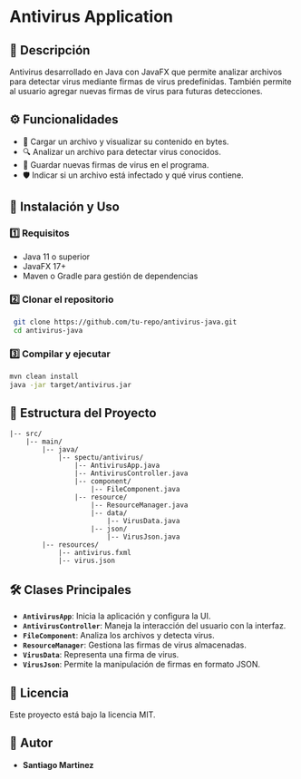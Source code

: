 # Antivirus Application

## 📌 Descripción
Antivirus desarrollado en Java con JavaFX que permite analizar archivos para detectar virus mediante firmas de virus predefinidas. También permite al usuario agregar nuevas firmas de virus para futuras detecciones.

## ⚙️ Funcionalidades
- 📂 Cargar un archivo y visualizar su contenido en bytes.
- 🔍 Analizar un archivo para detectar virus conocidos.
- 💾 Guardar nuevas firmas de virus en el programa.
- 🛡️ Indicar si un archivo está infectado y qué virus contiene.

## 🚀 Instalación y Uso
### 1️⃣ Requisitos
- Java 11 o superior
- JavaFX 17+
- Maven o Gradle para gestión de dependencias

### 2️⃣ Clonar el repositorio
```sh
 git clone https://github.com/tu-repo/antivirus-java.git
 cd antivirus-java
```

### 3️⃣ Compilar y ejecutar
```sh
mvn clean install
java -jar target/antivirus.jar
```

## 📁 Estructura del Proyecto
```
|-- src/
    |-- main/
        |-- java/
            |-- spectu/antivirus/
                |-- AntivirusApp.java
                |-- AntivirusController.java
                |-- component/
                    |-- FileComponent.java
                |-- resource/
                    |-- ResourceManager.java
                    |-- data/
                        |-- VirusData.java
                    |-- json/
                        |-- VirusJson.java
        |-- resources/
            |-- antivirus.fxml
            |-- virus.json
```

## 🛠️ Clases Principales
- **`AntivirusApp`**: Inicia la aplicación y configura la UI.
- **`AntivirusController`**: Maneja la interacción del usuario con la interfaz.
- **`FileComponent`**: Analiza los archivos y detecta virus.
- **`ResourceManager`**: Gestiona las firmas de virus almacenadas.
- **`VirusData`**: Representa una firma de virus.
- **`VirusJson`**: Permite la manipulación de firmas en formato JSON.

## 📜 Licencia
Este proyecto está bajo la licencia MIT.

## 👥 Autor
- **Santiago Martinez**

